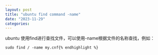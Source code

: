 ```yaml
---
layout: post
title: "ubuntu find command -name"
date: "2023-11-29"
categories: 
---
```

<p>ubuntu 使用find进行查找文件，可以使用-name根据文件的名称查找，例如：</p>

<pre>
<code>sudo find / -name my.cnf{% endhighlight %}

<p>&nbsp;</p>

